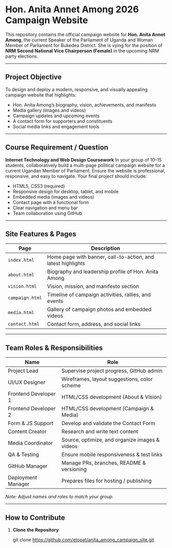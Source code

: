 # Hon. Anita Annet Among 2026 Campaign Website

This repository contains the official campaign website for **Hon. Anita Annet Among**, the current Speaker of the Parliament of Uganda and Woman Member of Parliament for Bukedea District. She is vying for the position of **NRM Second National Vice Chairperson (Female)** in the upcoming NRM party elections.

---

## Project Objective

To design and deploy a modern, responsive, and visually appealing campaign website that highlights:

- Hon. Anita Among’s biography, vision, achievements, and manifesto
- Media gallery (images and videos)
- Campaign updates and upcoming events
- A contact form for supporters and constituents
- Social media links and engagement tools

---

## Course Requirement / Question

**Internet Technology and Web Design Coursework**
In your group of 10–15 students, collaboratively build a multi-page political campaign website for a current Ugandan Member of Parliament. Ensure the website is professional, responsive, and easy to navigate. Your final project should include:

- HTML5, CSS3 (required)
- Responsive design for desktop, tablet, and mobile
- Embedded media (images and videos)
- Contact page with a functional form
- Clear navigation and menu bar
- Team collaboration using GitHub

---

## Site Features & Pages

| Page          | Description |
|---------------|-------------|
| `index.html`  | Home page with banner, call-to-action, and latest highlights |
| `about.html`  | Biography and leadership profile of Hon. Anita Among |
| `vision.html` | Vision, mission, and manifesto section |
| `campaign.html` | Timeline of campaign activities, rallies, and events |
| `media.html`  | Gallery of campaign photos and embedded videos |
| `contact.html`| Contact form, address, and social links |

---

## Team Roles & Responsibilities

| Name                 | Role                                  |
|----------------------|----------------------------------------|
| Project Lead         | Supervise project progress, GitHub admin |
| UI/UX Designer       | Wireframes, layout suggestions, color scheme |
| Frontend Developer 1 | HTML/CSS development (About & Vision) |
| Frontend Developer 2 | HTML/CSS development (Campaign & Media) |
| Form & JS Support    | Develop and validate the Contact Form |
| Content Creator      | Research and write text content |
| Media Coordinator    | Source, optimize, and organize images & videos |
| QA & Testing         | Ensure mobile responsiveness & test links |
| GitHub Manager       | Manage PRs, branches, README & versioning |
| Deployment Manager   | Prepares files for hosting / publishing |

*Note: Adjust names and roles to match your group.*

---

## How to Contribute

1. **Clone the Repository**

   git clone https://github.com/etopat/anita_among_campaign_site.git